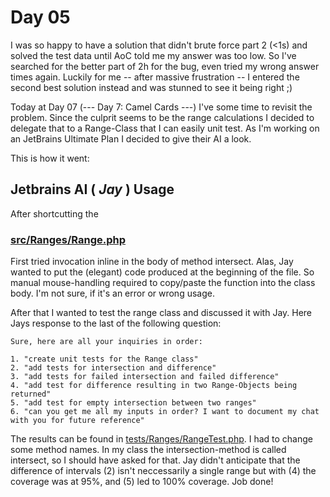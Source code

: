 # Day 05

I was so happy to have a solution that didn't brute force part 2 (<1s) and solved the test data
until AoC told me my answer was too low.
So I've searched for the better part of 2h for the bug, even tried my wrong answer times again.
Luckily for me -- after massive frustration -- I entered the second best solution instead and was
stunned to see it being right ;)

Today at Day 07 (--- Day 7: Camel Cards ---) I've some time to revisit the problem. 
Since the culprit seems to be the range calculations I decided to delegate that to a 
Range-Class that I can easily unit test.
As I'm working on an JetBrains Ultimate Plan I decided to give their AI a look.

This is how it went:

## Jetbrains AI ( _Jay_ ) Usage
After shortcutting the 

### [src/Ranges/Range.php](../src/Ranges/Range.php)
First tried invocation inline in the body of method intersect. 
Alas, Jay wanted to put the (elegant) code produced at the beginning of the file.
So manual mouse-handling required to copy/paste the function into the class body.
I'm not sure, if it's an error or wrong usage.

After that I wanted to test the range class and discussed it with Jay.
Here Jays response to the last of the following question:

    Sure, here are all your inquiries in order:

    1. "create unit tests for the Range class"
    2. "add tests for intersection and difference"
    3. "add tests for failed intersection and failed difference"
    4. "add test for difference resulting in two Range-Objects being returned"
    5. "add test for empty intersection between two ranges"
    6. "can you get me all my inputs in order? I want to document my chat with you for future reference"

The results can be found in [tests/Ranges/RangeTest.php](../tests/Ranges/RangeTest.php). 
I had to change some method names. 
In my class the intersection-method is called intersect, so I should have asked for that. 
Jay didn't anticipate that the difference of intervals (2) isn't neccessarily a single range but with (4) 
the coverage was at 95%, and (5) led to 100% coverage. Job done!
